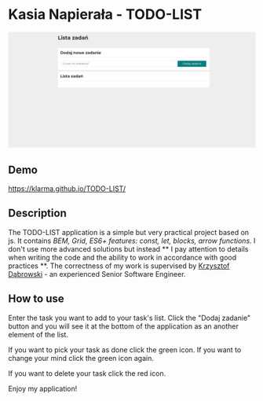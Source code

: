 # Kasia Napierała - TODO-LIST

![Lista zadań](images/TODO-LIST.gif)

## Demo

https://klarma.github.io/TODO-LIST/

## Description

The TODO-LIST application is a simple but very practical project based on js. It contains *BEM, Grid, ES6+ features: const, let, blocks, arrow functions*. I don't use more advanced solutions but instead ** I pay attention to details when writing the code and the ability to work in accordance with good practices **. The correctness of my work is supervised by [Krzysztof Dąbrowski](https://www.linkedin.com/in/dabrowskisoftware) - an experienced Senior Software Engineer.

## How to use 

Enter the task you want to add to your task's list. Click the "Dodaj zadanie" button and you will see it at the bottom of the application as an another element of the list. 

If you want to pick your task as done click the green icon. If you want to change your mind click the green icon again. 

If you want to delete your task click the red icon. 

Enjoy my application!